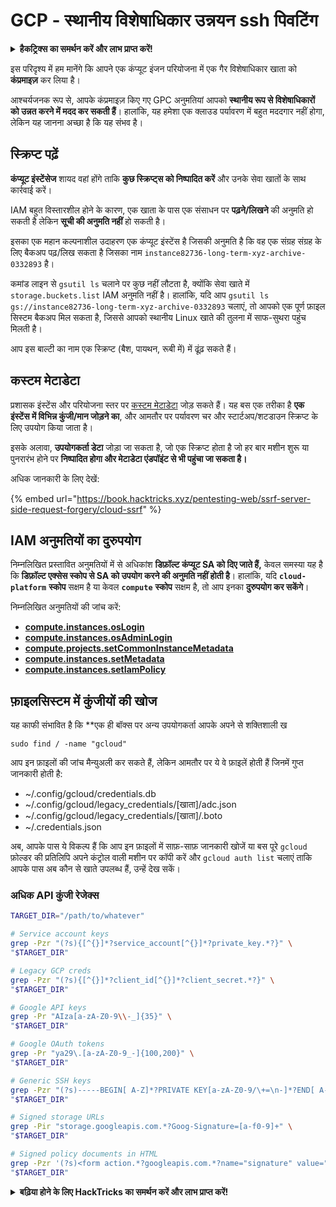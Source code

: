 # GCP - स्थानीय विशेषाधिकार उन्नयन ssh पिवटिंग

<details>

<summary><strong>हैकट्रिक्स का समर्थन करें और लाभ प्राप्त करें!</strong></summary>

* यदि आप अपनी कंपनी को **हैकट्रिक्स में विज्ञापित करना चाहते हैं** या यदि आप **PEASS के नवीनतम संस्करण देखना चाहते हैं या HackTricks को PDF में डाउनलोड करना चाहते हैं** तो [**सदस्यता योजनाएं**](https://github.com/sponsors/carlospolop) देखें!
* [**आधिकारिक PEASS और HackTricks स्वैग**](https://peass.creator-spring.com) प्राप्त करें
* [**The PEASS Family**](https://opensea.io/collection/the-peass-family) की खोज करें, हमारा एकल [**NFTs**](https://opensea.io/collection/the-peass-family) संग्रह
* **💬 [**Discord समूह**](https://discord.gg/hRep4RUj7f) या [**टेलीग्राम समूह**](https://t.me/peass) में शामिल हों या मुझे **ट्विटर** पर फ़ॉलो करें 🐦 [**@carlospolopm**](https://twitter.com/carlospolopm)**.**
* **अपने हैकिंग ट्रिक्स साझा करें,** [**HackTricks**](https://github.com/carlospolop/hacktricks) और [**HackTricks Cloud**](https://github.com/carlospolop/hacktricks-cloud) github repos में पीआर जमा करके।

</details>

इस परिदृश्य में हम मानेंगे कि आपने एक कंप्यूट इंजन परियोजना में एक गैर विशेषाधिकार खाता को **कंप्रमाइज़** कर लिया है।

आश्चर्यजनक रूप से, आपके कंप्रमाइज़ किए गए GPC अनुमतियां आपको **स्थानीय रूप से विशेषाधिकारों को उन्नत करने में मदद कर सकती हैं**। हालांकि, यह हमेशा एक क्लाउड पर्यावरण में बहुत मददगार नहीं होगा, लेकिन यह जानना अच्छा है कि यह संभव है।

## स्क्रिप्ट पढ़ें <a href="#follow-the-scripts" id="follow-the-scripts"></a>

**कंप्यूट इंस्टेंसेज** शायद वहां होंगे ताकि **कुछ स्क्रिप्ट्स को निष्पादित करें** और उनके सेवा खातों के साथ कार्रवाई करें।

IAM बहुत विस्तारशील होने के कारण, एक खाता के पास एक संसाधन पर **पढ़ने/लिखने** की अनुमति हो सकती है लेकिन **सूची की अनुमति नहीं** हो सकती है।

इसका एक महान कल्पनाशील उदाहरण एक कंप्यूट इंस्टेंस है जिसकी अनुमति है कि वह एक संग्रह संग्रह के लिए बैकअप पढ़/लिख सकता है जिसका नाम `instance82736-long-term-xyz-archive-0332893` है।

कमांड लाइन से `gsutil ls` चलाने पर कुछ नहीं लौटता है, क्योंकि सेवा खाते में `storage.buckets.list` IAM अनुमति नहीं है। हालांकि, यदि आप `gsutil ls gs://instance82736-long-term-xyz-archive-0332893` चलाएं, तो आपको एक पूर्ण फ़ाइल सिस्टम बैकअप मिल सकता है, जिससे आपको स्थानीय Linux खाते की तुलना में साफ-सुथरा पहुंच मिलती है।

आप इस बाल्टी का नाम एक स्क्रिप्ट (बैश, पायथन, रूबी में) में ढूंढ़ सकते हैं।

## कस्टम मेटाडेटा

प्रशासक इंस्टेंस और परियोजना स्तर पर [कस्टम मेटाडेटा](https://cloud.google.com/compute/docs/storing-retrieving-metadata#custom) जोड़ सकते हैं। यह बस एक तरीका है **एक इंस्टेंस में विभिन्न कुंजी/मान जोड़ने का**, और आमतौर पर पर्यावरण चर और स्टार्टअप/शटडाउन स्क्रिप्ट के लिए उपयोग किया जाता है।

इसके अलावा, **उपयोगकर्ता डेटा** जोड़ा जा सकता है, जो एक स्क्रिप्ट होता है जो हर बार मशीन शुरू या पुनरारंभ होने पर **निष्पादित होगा और मेटाडेटा एंडपॉइंट से भी पहुंचा जा सकता है।**

अधिक जानकारी के लिए देखें:

{% embed url="https://book.hacktricks.xyz/pentesting-web/ssrf-server-side-request-forgery/cloud-ssrf" %}

## **IAM अनुमतियों का दुरुपयोग**

निम्नलिखित प्रस्तावित अनुमतियों में से अधिकांश **डिफ़ॉल्ट कंप्यूट SA को दिए जाते हैं,** केवल समस्या यह है कि **डिफ़ॉल्ट एक्सेस स्कोप से SA को उपयोग करने की अनुमति नहीं होती है**। हालांकि, यदि **`cloud-platform`** **स्कोप** सक्षम है या केवल **`compute`** **स्कोप** सक्षम है, तो आप इनका **दुरुपयोग कर सकेंगे**।

निम्नलिखित अनुमतियों की जांच करें:

* ****[**compute.instances.osLogin**](../../gcp-pentesting/gcp-privilege-escalation/gcp-compute-privesc/#compute.instances.oslogin)****
* ****[**compute.instances.osAdminLogin**](../../gcp-pentesting/gcp-privilege-escalation/gcp-compute-privesc/#compute.instances.osadminlogin)****
* ****[**compute.projects.setCommonInstanceMetadata**](../../gcp-pentesting/gcp-privilege-escalation/gcp-compute-privesc/#compute.projects.setcommoninstancemetadata)****
* ****[**compute.instances.setMetadata**](../../gcp-pentesting/gcp-privilege-escalation/gcp-compute-privesc/#compute.instances.setmetadata)****
* ****[**compute.instances.setIamPolicy**](../../gcp-pentesting/gcp-privilege-escalation/gcp-compute-privesc/#compute.instances.setiampolicy)****

## फ़ाइलसिस्टम में कुंजीयों की खोज

यह काफी संभावित है कि **एक ही बॉक्स पर अन्य उपयोगकर्ता आपके अपने से शक्तिशाली ख
```
sudo find / -name "gcloud"
```
आप इन फ़ाइलों की जांच मैन्युअली कर सकते हैं, लेकिन आमतौर पर ये वे फ़ाइलें होती हैं जिनमें गुप्त जानकारी होती है:

* \~/.config/gcloud/credentials.db
* \~/.config/gcloud/legacy\_credentials/\[खाता]/adc.json
* \~/.config/gcloud/legacy\_credentials/\[खाता]/.boto
* \~/.credentials.json

अब, आपके पास ये विकल्प हैं कि आप इन फ़ाइलों में साफ़-साफ़ जानकारी खोजें या बस पूरे `gcloud` फ़ोल्डर की प्रतिलिपि अपने कंट्रोल वाली मशीन पर कॉपी करें और `gcloud auth list` चलाएं ताकि आपके पास अब कौन से खाते उपलब्ध हैं, उन्हें देख सकें।

### अधिक API कुंजी रेजेक्स
```bash
TARGET_DIR="/path/to/whatever"

# Service account keys
grep -Pzr "(?s){[^{}]*?service_account[^{}]*?private_key.*?}" \
"$TARGET_DIR"

# Legacy GCP creds
grep -Pzr "(?s){[^{}]*?client_id[^{}]*?client_secret.*?}" \
"$TARGET_DIR"

# Google API keys
grep -Pr "AIza[a-zA-Z0-9\\-_]{35}" \
"$TARGET_DIR"

# Google OAuth tokens
grep -Pr "ya29\.[a-zA-Z0-9_-]{100,200}" \
"$TARGET_DIR"

# Generic SSH keys
grep -Pzr "(?s)-----BEGIN[ A-Z]*?PRIVATE KEY[a-zA-Z0-9/\+=\n-]*?END[ A-Z]*?PRIVATE KEY-----" \
"$TARGET_DIR"

# Signed storage URLs
grep -Pir "storage.googleapis.com.*?Goog-Signature=[a-f0-9]+" \
"$TARGET_DIR"

# Signed policy documents in HTML
grep -Pzr '(?s)<form action.*?googleapis.com.*?name="signature" value=".*?">' \
"$TARGET_DIR"
```
<details>

<summary><strong>बढ़िया होने के लिए HackTricks का समर्थन करें और लाभ प्राप्त करें!</strong></summary>

* यदि आप अपनी कंपनी को **HackTricks में विज्ञापित करना चाहते हैं** या यदि आप **PEASS के नवीनतम संस्करण देखना चाहते हैं या HackTricks को PDF में डाउनलोड करना चाहते हैं** तो [**सदस्यता योजनाएं**](https://github.com/sponsors/carlospolop) देखें!
* [**आधिकारिक PEASS & HackTricks स्वैग**](https://peass.creator-spring.com) प्राप्त करें
* [**The PEASS Family**](https://opensea.io/collection/the-peass-family) का खोज करें, हमारा विशेष संग्रह [**NFTs**](https://opensea.io/collection/the-peass-family)
* **शामिल हों** 💬 [**Discord समूह**](https://discord.gg/hRep4RUj7f) या [**टेलीग्राम समूह**](https://t.me/peass) में या **फॉलो** करें मुझे **Twitter** पर 🐦 [**@carlospolopm**](https://twitter.com/carlospolopm)**.**
* **अपने हैकिंग ट्रिक्स साझा करें द्वारा PRs सबमिट करके** [**HackTricks**](https://github.com/carlospolop/hacktricks) और [**HackTricks Cloud**](https://github.com/carlospolop/hacktricks-cloud) github repos.

</details>
